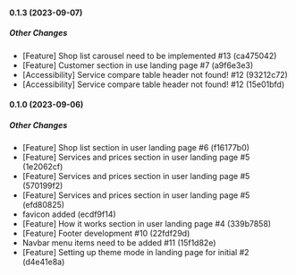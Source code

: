 
#### 0.1.3 (2023-09-07)

##### Other Changes

*  [Feature] Shop list carousel need to be implemented #13 (ca475042)
*  [Feature] Customer section in use landing page #7 (a9f6e3e3)
*  [Accessibility] Service compare table header not found! #12 (93212c72)
*  [Accessibility] Service compare table header not found! #12 (15e01bfd)

#### 0.1.0 (2023-09-06)

##### Other Changes

*  [Feature] Shop list section in user landing page #6 (f16177b0)
*  [Feature] Services and prices section in user landing page #5 (1e2062cf)
*  [Feature] Services and prices section in user landing page #5 (570199f2)
*  [Feature] Services and prices section in user landing page #5 (efd80825)
*  favicon added (ecdf9f14)
*  [Feature] How it works section in user landing page #4 (339b7858)
*  [Feature] Footer development #10 (22fdf29d)
*  Navbar menu items need to be added #11 (15f1d82e)
*  [Feature] Setting up theme mode in landing page for initial #2 (d4e41e8a)

